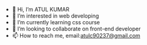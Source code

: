 - 👋 Hi, I’m ATUL KUMAR
- 👀 I’m interested in web developing
- 🌱 I’m currently learning css course
- 💞️ I’m looking to collaborate on front-end developer
- 📫 How to reach me, email:atulc90237@gmail.com

<!---
Atulc90237/Atulc90237 is a ✨ special ✨ repository because its `README.md` (this file) appears on your GitHub profile.
You can click the Preview link to take a look at your changes.
--->
